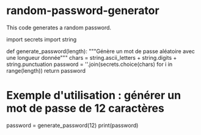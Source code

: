 # random-password-generator
This code generates a random password.

import secrets
import string

def generate_password(length):
    """Génère un mot de passe aléatoire avec une longueur donnée"""
    chars = string.ascii_letters + string.digits + string.punctuation
    password = ''.join(secrets.choice(chars) for i in range(length))
    return password

# Exemple d'utilisation : générer un mot de passe de 12 caractères
password = generate_password(12)
print(password)
